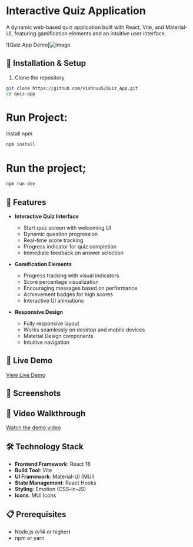 # Interactive Quiz Application

A dynamic web-based quiz application built with React, Vite, and Material-UI, featuring gamification elements and an intuitive user interface.

![Quiz App Demo]![Image](https://github.com/user-attachments/assets/87a61bfa-2feb-4bba-8cd9-7adce2eea8a4)

## 🔧 Installation & Setup

1. Clone the repository
```bash
git clone https://github.com/vishnuu5/Quiz_App.git
cd quiz-app
```

# Run Project:

install npm 
```bash
npm install
```
# Run the project;
```bash
npm run dev
```

## 🌟 Features

- **Interactive Quiz Interface**
  - Start quiz screen with welcoming UI
  - Dynamic question progression
  - Real-time score tracking
  - Progress indicator for quiz completion
  - Immediate feedback on answer selection

- **Gamification Elements**
  - Progress tracking with visual indicators
  - Score percentage visualization
  - Encouraging messages based on performance
  - Achievement badges for high scores
  - Interactive UI animations

- **Responsive Design**
  - Fully responsive layout
  - Works seamlessly on desktop and mobile devices
  - Material Design components
  - Intuitive navigation

## 🚀 Live Demo

[View Live Demo](https://quiz-app-sigma-ecru.vercel.app/)

## 📸 Screenshots

## 🎥 Video Walkthrough

[Watch the demo video](https://github.com/user-attachments/assets/902a86d2-e1c2-45dc-b68f-aa1be790de46)

## 🛠️ Technology Stack

- **Frontend Framework**: React 18
- **Build Tool**: Vite
- **UI Framework**: Material-UI (MUI)
- **State Management**: React Hooks
- **Styling**: Emotion (CSS-in-JS)
- **Icons**: MUI Icons

## 📋 Prerequisites

- Node.js (v14 or higher)
- npm or yarn


